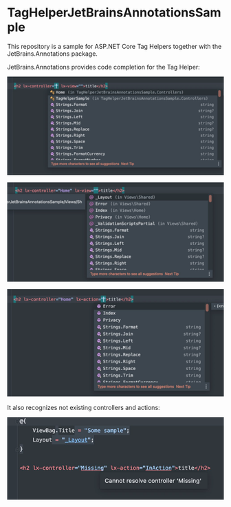 # TagHelperJetBrainsAnnotationsSample

This repository is a sample for ASP.NET Core Tag Helpers together with the JetBrains.Annotations package.

JetBrains.Annotations provides code completion for the Tag Helper:

![img.png](assets/img.png)

![img_1.png](assets/img_1.png)

![img_2.png](assets/img_2.png)

It also recognizes not existing controllers and actions:

![img_3.png](assets/img_3.png)